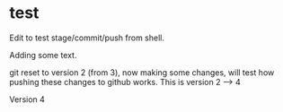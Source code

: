 test
====

Edit to test stage/commit/push from shell.

Adding some text.

git reset to version 2 (from 3), now making some changes, will test how pushing these
changes to github works.  This is version 2 --> 4

Version 4

